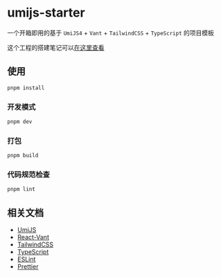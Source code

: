 # umijs-starter

一个开箱即用的基于 `UmiJS4` + `Vant` + `TailwindCSS` + `TypeScript` 的项目模板

这个工程的搭建笔记可以[在这里查看](https://welives.github.io/blog/front-end/engineering/umijs.html)

## 使用

```sh
pnpm install
```

### 开发模式

```sh
pnpm dev
```

### 打包

```sh
pnpm build
```

### 代码规范检查

```sh
pnpm lint
```

## 相关文档

- [UmiJS](https://umijs.org/)
- [React-Vant](https://react-vant.3lang.dev/)
- [TailwindCSS](https://tailwind.nodejs.cn/)
- [TypeScript](https://www.tslang.cn/)
- [ESLint](https://eslint.nodejs.cn/)
- [Prettier](https://prettier.nodejs.cn/)
